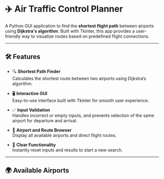 # ✈️ Air Traffic Control Planner

A Python GUI application to find the **shortest flight path** between airports using **Dijkstra's algorithm**. Built with Tkinter, this app provides a user-friendly way to visualize routes based on predefined flight connections.

---

## 🛠️ Features

- 🔍 **Shortest Path Finder**  
  Calculates the shortest route between two airports using Dijkstra’s algorithm.

- 🖥️ **Interactive GUI**  
  Easy-to-use interface built with Tkinter for smooth user experience.

- ✅ **Input Validation**  
  Handles incorrect or empty inputs, and prevents selection of the same airport for departure and arrival.

- 🛫 **Airport and Route Browser**  
  Display all available airports and direct flight routes.

- 🧹 **Clear Functionality**  
  Instantly reset inputs and results to start a new search.

---

## 🌍 Available Airports

